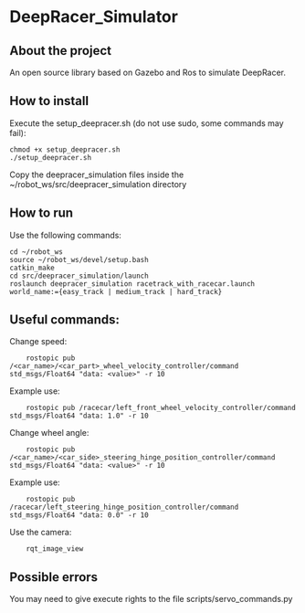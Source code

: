 # DeepRacer_Simulator

## About the project

An open source library based on Gazebo and Ros to simulate DeepRacer.

## How to install

Execute the setup_deepracer.sh (do not use sudo, some commands may fail):

    chmod +x setup_deepracer.sh
    ./setup_deepracer.sh

Copy the deepracer_simulation files inside the ~/robot_ws/src/deepracer_simulation directory

## How to run

Use the following commands:

    cd ~/robot_ws
    source ~/robot_ws/devel/setup.bash
    catkin_make
    cd src/deepracer_simulation/launch
    roslaunch deepracer_simulation racetrack_with_racecar.launch world_name:={easy_track | medium_track | hard_track}

## Useful commands:

Change speed:

        rostopic pub /<car_name>/<car_part>_wheel_velocity_controller/command std_msgs/Float64 "data: <value>" -r 10

Example use:

        rostopic pub /racecar/left_front_wheel_velocity_controller/command std_msgs/Float64 "data: 1.0" -r 10

Change wheel angle:

        rostopic pub /<car_name>/<car_side>_steering_hinge_position_controller/command std_msgs/Float64 "data: <value>" -r 10

Example use:

        rostopic pub /racecar/left_steering_hinge_position_controller/command std_msgs/Float64 "data: 0.0" -r 10

Use the camera:

        rqt_image_view

## Possible errors

You may need to give execute rights to the file scripts/servo_commands.py
